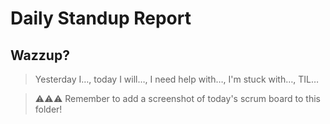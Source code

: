 # Daily Standup Report

## Wazzup?

> Yesterday I…, today I will…, I need help with…, I'm stuck with…, TIL…


> ⚠️⚠️⚠️ Remember to add a screenshot of today's scrum board to this folder!
